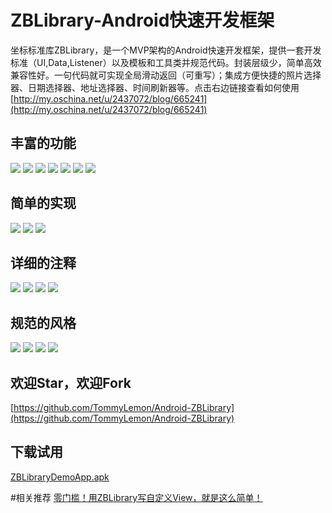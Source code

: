 # ZBLibrary-Android快速开发框架
坐标标准库ZBLibrary，是一个MVP架构的Android快速开发框架，提供一套开发标准（UI,Data,Listener）以及模板和工具类并规范代码。封装层级少，简单高效兼容性好。一句代码就可实现全局滑动返回（可重写）；集成方便快捷的照片选择器、日期选择器、地址选择器、时间刷新器等。点击右边链接查看如何使用[http://my.oschina.net/u/2437072/blog/665241](http://my.oschina.net/u/2437072/blog/665241)
## 丰富的功能
![](http://images2015.cnblogs.com/blog/660067/201604/660067-20160422172105476-1552305721.png)
![](http://images2015.cnblogs.com/blog/660067/201604/660067-20160414224238426-1524659184.jpg)
![](http://images2015.cnblogs.com/blog/660067/201604/660067-20160414224301582-426641547.jpg)
![](http://images2015.cnblogs.com/blog/660067/201604/660067-20160414224318926-557702548.jpg)
![](http://images2015.cnblogs.com/blog/660067/201604/660067-20160414224334379-333797549.jpg)
![](http://images2015.cnblogs.com/blog/660067/201604/660067-20160414224357191-1452310387.jpg)
![](http://images2015.cnblogs.com/blog/660067/201604/660067-20160414224404879-303516550.jpg)

## 简单的实现
![](http://images2015.cnblogs.com/blog/660067/201604/660067-20160414224512004-1032811658.jpg)
![](http://images2015.cnblogs.com/blog/660067/201604/660067-20160414224533816-2027444218.jpg)
![](http://images2015.cnblogs.com/blog/660067/201604/660067-20160414224600754-1170973404.jpg)

## 详细的注释
![](http://images2015.cnblogs.com/blog/660067/201604/660067-20160414224732223-373930232.jpg)
![](http://images2015.cnblogs.com/blog/660067/201604/660067-20160414224748051-1605024815.jpg)
![](http://images2015.cnblogs.com/blog/660067/201604/660067-20160414224808598-2141238164.jpg)
![](http://images2015.cnblogs.com/blog/660067/201604/660067-20160414224822098-1139927350.jpg)

## 规范的风格
![](http://images2015.cnblogs.com/blog/660067/201604/660067-20160414224908066-1872239265.jpg)
![](http://images2015.cnblogs.com/blog/660067/201604/660067-20160414224925957-1720773608.jpg)
![](http://images2015.cnblogs.com/blog/660067/201604/660067-20160414224942285-829679484.jpg)
![](http://images2015.cnblogs.com/blog/660067/201604/660067-20160414225005238-568632622.jpg)

## 欢迎Star，欢迎Fork

[https://github.com/TommyLemon/Android-ZBLibrary](https://github.com/TommyLemon/Android-ZBLibrary)

## 下载试用

[ZBLibraryDemoApp.apk](http://files.cnblogs.com/files/tommylemon/ZBLibraryDemoApp.apk)



#相关推荐
[零门槛！用ZBLibrary写自定义View，就是这么简单！](http://my.oschina.net/u/2437072/blog/666625)

